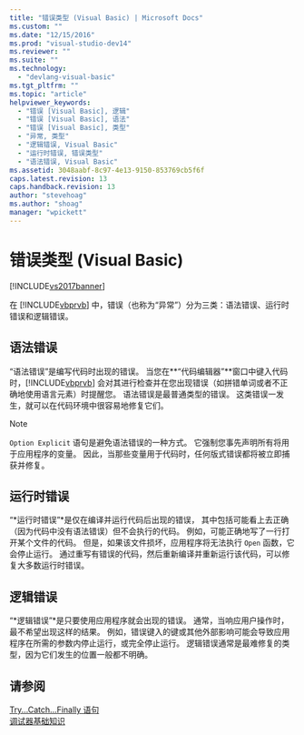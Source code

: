 ```yaml
---
title: "错误类型 (Visual Basic) | Microsoft Docs"
ms.custom: ""
ms.date: "12/15/2016"
ms.prod: "visual-studio-dev14"
ms.reviewer: ""
ms.suite: ""
ms.technology: 
  - "devlang-visual-basic"
ms.tgt_pltfrm: ""
ms.topic: "article"
helpviewer_keywords: 
  - "错误 [Visual Basic], 逻辑"
  - "错误 [Visual Basic], 语法"
  - "错误 [Visual Basic], 类型"
  - "异常, 类型"
  - "逻辑错误, Visual Basic"
  - "运行时错误, 错误类型"
  - "语法错误, Visual Basic"
ms.assetid: 3048aabf-8c97-4e13-9150-853769cb5f6f
caps.latest.revision: 13
caps.handback.revision: 13
author: "stevehoag"
ms.author: "shoag"
manager: "wpickett"
---
```

# 错误类型 (Visual Basic)
[!INCLUDE[vs2017banner](../../../csharp/includes/vs2017banner.md)]

在 [!INCLUDE[vbprvb](../../../csharp/programming-guide/concepts/linq/includes/vbprvb_md.md)] 中，错误（也称为“异常”）分为三类：语法错误、运行时错误和逻辑错误。  
  
## 语法错误  
 “语法错误”是编写代码时出现的错误。  当您在**“代码编辑器”**窗口中键入代码时，[!INCLUDE[vbprvb](../../../csharp/programming-guide/concepts/linq/includes/vbprvb_md.md)] 会对其进行检查并在您出现错误（如拼错单词或者不正确地使用语言元素）时提醒您。  语法错误是最普通类型的错误。  这类错误一发生，就可以在代码环境中很容易地修复它们。  
  
> [!NOTE]
>  `Option Explicit` 语句是避免语法错误的一种方式。  它强制您事先声明所有将用于应用程序的变量。  因此，当那些变量用于代码时，任何版式错误都将被立即捕获并修复。  
  
## 运行时错误  
 “*运行时错误”*是仅在编译并运行代码后出现的错误，  其中包括可能看上去正确（因为代码中没有语法错误）但不会执行的代码。  例如，可能正确地写了一行打开某个文件的代码。  但是，如果该文件损坏，应用程序将无法执行 `Open` 函数，它会停止运行。  通过重写有错误的代码，然后重新编译并重新运行该代码，可以修复大多数运行时错误。  
  
## 逻辑错误  
 “*逻辑错误”*是只要使用应用程序就会出现的错误。  通常，当响应用户操作时，最不希望出现这样的结果。  例如，错误键入的键或其他外部影响可能会导致应用程序在所需的参数内停止运行，或完全停止运行。  逻辑错误通常是最难修复的类型，因为它们发生的位置一般都不明确。  
  
## 请参阅  
 [Try...Catch...Finally 语句](../../../visual-basic/language-reference/statements/try-catch-finally-statement.md)   
 [调试器基础知识](/visual-studio/debugger/debugger-basics)